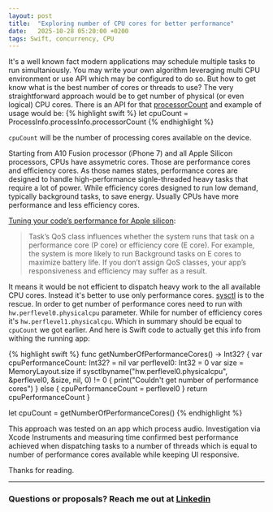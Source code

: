 ```yaml
---
layout: post
title:  "Exploring number of CPU cores for better performance"
date:   2025-10-28 05:20:00 +0200
tags: Swift, concurrency, CPU
---
```

It's a well known fact modern applications may schedule multiple tasks to run simultaniously. You may write your own algorithm leveraging multi CPU environment or use API which may be configured to do so. But how to get know what is the best number of cores or threads to use? The very straightforward approach would be to get number of physical (or even logical) CPU cores.
There is an API for that [processorCount](https://developer.apple.com/documentation/foundation/processinfo/processorcount) and example of usage would be:
{% highlight swift %}
let cpuCount = ProcessInfo.processInfo.processorCount
{% endhighlight %}

`cpuCount` will be the number of processing cores available on the device.

Starting from A10 Fusion processor (iPhone 7) and all Apple Silicon processors, CPUs have assymetric cores. Those are performance cores and efficiency cores. As those names states, performance cores are designed to handle high-performance signle-threaded heavy tasks that require a lot of power. While efficiency cores designed to run low demand, typically background tasks, to save energy. Usually CPUs have more performance and less efficiency cores.

[Tuning your code’s performance for Apple silicon](https://developer.apple.com/documentation/apple-silicon/tuning-your-code-s-performance-for-apple-silicon):
> Task’s QoS class influences whether the system runs that task on a performance core (P core) or efficiency core (E core). For example, the system is more likely to run Background tasks on E cores to maximize battery life. If you don’t assign QoS classes, your app’s responsiveness and efficiency may suffer as a result.

It means it would be not efficient to dispatch heavy work to the all available CPU cores. Instead it's better to use only performance cores. [sysctl](https://developer.apple.com/library/archive/documentation/System/Conceptual/ManPages_iPhoneOS/man3/sysctl.3.html) is to the rescue. In order to get number of performance cores need to run with `hw.perflevel0.physicalcpu` parameter. While for number of efficiency cores it's `hw.perflevel1.physicalcpu`. Which in summary should be equal to `cpuCount` we got earlier. And here is Swift code to actually get this info from withing the running app:

{% highlight swift %}
func getNumberOfPerformanceCores() -> Int32? {
    var cpuPerformanceCount: Int32? = nil
    var perflevel0: Int32 = 0
    var size = MemoryLayout<Int64>.size
    if sysctlbyname("hw.perflevel0.physicalcpu", &perflevel0, &size, nil, 0) != 0 {
        print("Couldn't get number of performance cores")
    } else {
        cpuPerformanceCount = perflevel0
    }
    return cpuPerformanceCount
}

let cpuCount = getNumberOfPerformanceCores()
{% endhighlight %}

This approach was tested on an app which process audio. Investigation via Xcode Instruments and measuring time confirmed best performance achieved when dispatching tasks to a number of threads which is equal to number of performance cores available while keeping UI responsive.

Thanks for reading.

---

### Questions or proposals? Reach me out at [Linkedin](https://www.linkedin.com/in/serhii-kyrylenko-232189110)

